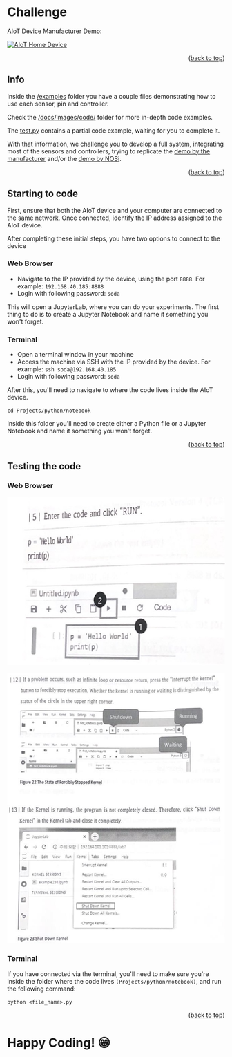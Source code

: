 <a id="readme-top"></a>

# Challenge

<p id="demo-video">AIoT Device Manufacturer Demo:</p>

[![AIoT Home Device](https://img.youtube.com/vi/aYJOenclUvQ/0.jpg)](https://www.youtube.com/watch?v=aYJOenclUvQ)

<p align="right">(<a href="#readme-top">back to top</a>)</p>

## Info

Inside the [/examples](./examples/) folder you have a couple files demonstrating how to use each sensor, pin and controller.

Check the [/docs/images/code/](./docs/images/code/)
folder for more in-depth code examples.

The [test.py](test.py) contains a partial code example, waiting for you to complete it.

With that information, we challenge you to develop a full system, integrating most of the sensors and controllers, trying to replicate the <a href="#demo-video">demo by the manufacturer</a> and/or the [demo by NOSi](./docs/videos/demo.mp4).

<p align="right">(<a href="#readme-top">back to top</a>)</p>

## Starting to code

First, ensure that both the AIoT device and your computer are connected to the same network. Once connected, identify the IP address assigned to the AIoT device.

After completing these initial steps, you have two options to connect to the device

### Web Browser

- Navigate to the IP provided by the device, using the port `8888`. For example: `192.168.40.185:8888`
- Login with following password: `soda`

This will open a JupyterLab, where you can do your experiments. The first thing to do is to create a Jupyter Notebook and name it something you won't forget.

### Terminal

- Open a terminal window in your machine
- Access the machine via SSH with the IP provided by the device. For example: `ssh soda@192.168.40.185`
- Login with following password: `soda`

After this, you'll need to navigate to where the code lives inside the AIoT device.

```shell
cd Projects/python/notebook
```

Inside this folder you'll need to create either a Python file or a Jupyter Notebook and name it something you won't forget.

<p align="right">(<a href="#readme-top">back to top</a>)</p>

## Testing the code

### Web Browser

![Run](docs/images/run.png)

![Shutdown](docs/images/shutdown.png)

### Terminal

If you have connected via the terminal, you'll need to make sure you're inside the folder where the code lives `(Projects/python/notebook)`, and run the following command:

```shell
python <file_name>.py
```

<p align="right">(<a href="#readme-top">back to top</a>)</p>

# **Happy Coding! 😁**

